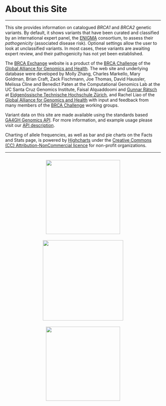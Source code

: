 # About this Site

---

This site provides information on catalogued _BRCA1_ and _BRCA2_ genetic variants.  By default, it shows variants that have been curated and classified by an international expert panel, the [ENIGMA](http://enigmaconsortium.org/) consortium, to assess their *pathogenicity* (associated disease risk).  Optional settings allow the user to look at unclassified variants.  In most cases, these variants are awaiting expert review, and their pathogenicity has not yet been established.

The <a href="http://brcaexchange.org">BRCA Exchange</a> website is a product of the <a href="https://genomicsandhealth.org/work-products-demonstration-projects/brca-challenge-0">BRCA Challenge</a> of the <a href="https://genomicsandhealth.org/">Global Alliance for Genomics and Health</a>. The web site and underlying database were developed by Molly Zhang, Charles Markello, Mary Goldman, Brian Craft, Zack Fischmann, Joe Thomas, David Haussler, Melissa Cline and Benedict Paten at the Computational Genomics Lab at the UC Santa Cruz Genomics Institute, Faisal Alquaddoomi and <a href="http://ratschlab.org/~raetsch">Gunnar R&auml;tsch</a> at <a href="https://www.ethz.ch/en.html">Eidgenössische Technische Hochschule Zürich</a>, and Rachel Liao of the  <a href="https://genomicsandhealth.org/">Global Alliance for Genomics and Health</a>  with input and feedback from many members of the <a href="https://genomicsandhealth.org/work-products-demonstration-projects/brca-challenge-0">BRCA Challenge</a> working groups.

Variant data on this site are made available using the standards based <a href="https://genomicsandhealth.org/work-products-demonstration-projects/genomics-api">GA4GH Genomics API</a>. For more information, and example usage please visit our <a href="/about/api">API description</a>.

Charting of allele frequencies, as well as bar and pie charts on the Facts and Stats page, is powered by [Highcharts](https://www.highcharts.com/) under the [Creative Commons (CC) Attribution-NonCommercial licence](http://creativecommons.org/licenses/by-nc/3.0/) for non-profit organizations.

---

<div style="display:block; text-align: center;">
    <a href="http://genomicsandhealth.org"><img src="ga4gh-logo-more.png" style="width:240px; margin: 10px 20px;"></a>
    <a href="https://genomics.soe.ucsc.edu"><img src="ucsc_logo.png" style="width:260px; margin: 10px 20px;"></a>
    <a href="https://www.ethz.ch/en.html"><img src="https://www.ethz.ch/services/en/service/communication/corporate-design/logo/_jcr_content/par/twocolumn_1/par_left/fullwidthimage/image.imageformat.lightbox.151244596.png" style="width:240px; margin: 10px 20px;"></a>
</div>
